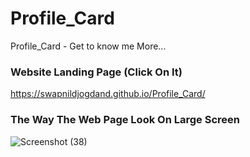 # Profile_Card
Profile_Card - Get to know me More...

### Website Landing Page (Click On It)
https://swapnildjogdand.github.io/Profile_Card/

### The Way The Web Page Look On Large Screen 

![Screenshot (38)](https://github.com/SwapnilDJogdand/Profile_Card/assets/89630174/8e726027-4840-46d5-9cb7-3f2f8bdb2e82)
